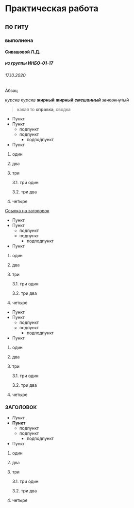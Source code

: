 # Практическая работа 
## по гиту
### выполнена
#### Сивашовой Л.Д.
##### из группы ИНБО-01-17
###### 17.10.2020
Абзац

*курсив* _курсив_
**жирный** __жирный__
**_смешанный_**
~~зачеркнутый~~

> какая то **справка**, сводка

* Пункт
* Пункт
  * подпункт
  * подпункт
    * подподпункт
* Пункт


1. один
2. два
3. три

    3.1. три один

    3.2. три два
4. четыре

[Ссылка на заголовок](#заголовок)


* Пункт
* Пункт
  * подпункт
  * подпункт
    * подподпункт
* Пункт


1. один
2. два
3. три

    3.1. три один

    3.2. три два
4. четыре



* Пункт
* Пункт
  * подпункт
  * подпункт
    * подподпункт
* Пункт


1. один
2. два
3. три

    3.1. три один

    3.2. три два
4. четыре

### ЗАГОЛОВОК


* *Пункт*
* **Пункт**
  * подпункт
  * подпункт
    * подподпункт
* Пункт


1. один
2. два
3. три

    3.1. три один

    3.2. три два
4. четыре
